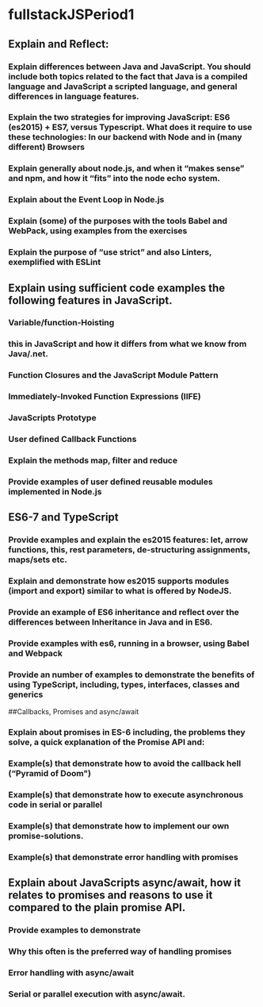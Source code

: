 # fullstackJSPeriod1

## Explain and Reflect:
### Explain differences between Java and JavaScript. You should include both topics related to the fact that Java is a compiled language and JavaScript a scripted language, and general differences in language features.
### Explain the two strategies for improving JavaScript: ES6 (es2015) + ES7, versus Typescript. What does it require to use these technologies: In our backend with Node and in (many different) Browsers
### Explain generally about node.js, and when it “makes sense” and npm, and how it “fits” into the node echo system.
### Explain about the Event Loop in Node.js
### Explain (some) of the purposes with the tools Babel and WebPack, using  examples from the exercises
### Explain the purpose of “use strict” and also Linters, exemplified with ESLint 

## Explain using sufficient code examples the following features in JavaScript. 
### Variable/function-Hoisting
### this in JavaScript and how it differs from what we know from Java/.net.
### Function Closures and the JavaScript Module Pattern
### Immediately-Invoked Function Expressions (IIFE)
### JavaScripts Prototype
### User defined Callback Functions
### Explain the methods map, filter and reduce
### Provide examples of user defined reusable modules implemented in Node.js

## ES6-7 and TypeScript
### Provide examples and explain the es2015 features: let, arrow functions, this, rest parameters, de-structuring assignments, maps/sets etc.
### Explain and demonstrate how es2015 supports modules (import and export) similar to what is offered by NodeJS.
### Provide an example of ES6 inheritance and reflect over the differences between Inheritance in Java and in ES6.
### Provide examples with es6, running in a browser, using Babel and Webpack
### Provide an number of examples to demonstrate the benefits of using TypeScript, including, types, interfaces, classes and generics

##Callbacks, Promises and async/await
### Explain about promises in ES-6 including, the problems they solve, a quick explanation of the Promise API and:
### Example(s) that demonstrate how to avoid the callback hell  (“Pyramid of Doom")
### Example(s) that demonstrate how to execute asynchronous code in serial or parallel
### Example(s) that demonstrate how to implement our own promise-solutions.
### Example(s) that demonstrate error handling with promises

## Explain about JavaScripts async/await, how it relates to promises and reasons to use it compared to the plain promise API.

### Provide examples to demonstrate 
### Why this often is the preferred way of handling promises
### Error handling with async/await
### Serial or parallel execution with async/await.



